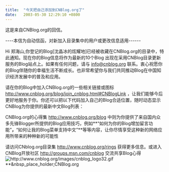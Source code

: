 ```yaml
---
title:  "今天把自己添加到CNBlog.org了"
date:   2003-05-30 12:29:10 +0800
---
```


这是来自CNBlog.org的回信。  

----本信为自动信函，对新加入目录集中的用户或更改信息适用------  

Hi 郑海山,你登记的Blog[沈晶冰的炫耀地]已经被收藏在CNBlog.org的目录中，特此通知。现在你的Blog信息将作为最新的10个Blog 出现在采用CNBlog目录更新服务的Blog站点上。如果有任何问题，请与 info@cnblog.org 联系。衷心祝愿你的Blog伴随你的幸福生活不断成长。也非常希望你与我们共同推动Blog在中国知识经济发展中的普及和应用。  

请在你的Blog中加入CNBlog.org的一些相关链接或图标 http://www.cnblog.org/blog/join_cnblog.html#CNBlogLink ，让我们能够今后更好地服务于你。你还可以把以下代码加入自己的Blog合适位置，随时动态显示CNBlog为你提供的最新中文Blog列表：<script type="text/javascript" src="http://www.cnblog.org/rings/cache/new.inc"></script>  

CNBlog.org的心得集 http://www.cnblog.org/blog 中则为你提供了来自国内众多先锋Blogger所提供的Blog应用技巧，例如**“如何为你的Blog增加留言功能”**，**“如何让我的Blog菜单支持中文”**等等内容，让你尽情享受这种新的网络应用所带来的种种新的可能性  

请访问CNblog.org目录集 http://www.cnblog.org/rings 获得更多信息。或进入CNBlog开放社区 http://groups.msn.com/cnblog 交流共享Blog心得![ http://www.cnblog.org/images/cnblog_logo32.gif **&nbsp_place_holder;**CNBlog.org**](http://www.cnblog.org)  

